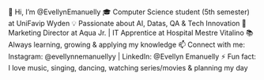 👋 Hi, I’m @EvellynEmanuelly
🎓 Computer Science student (5th semester) at UniFavip Wyden
💡 Passionate about AI, Datas, QA & Tech Innovation
💼 Marketing Director at Aqua Jr. | IT Apprentice at Hospital Mestre Vitalino
📚 Always learning, growing & applying my knowledge
📫 Connect with me: Instagram: @evellynnemanuellyy | LinkedIn: @Evellyn Emanuelly
⚡ Fun fact: I love music, singing, dancing, watching series/movies & planning my day

<!---
EvellynEmanuelly/EvellynEmanuelly is a ✨ special ✨ repository because its `README.md` (this file) appears on your GitHub profile.
You can click the Preview link to take a look at your changes.
--->
